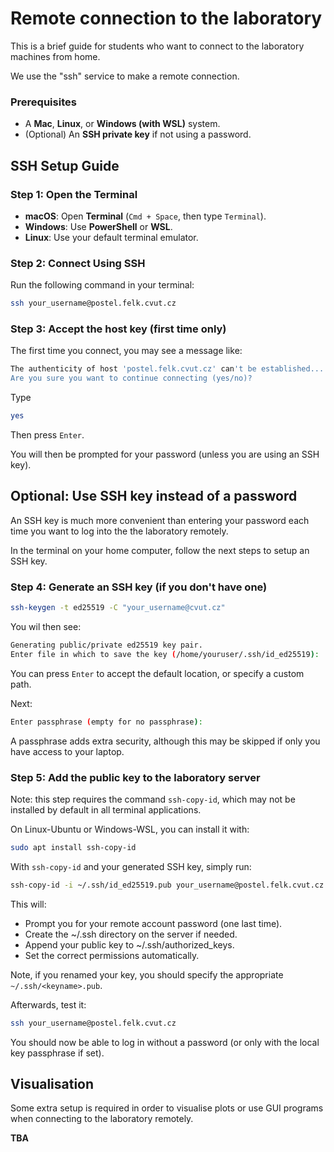 # Remote connection to the laboratory

This is a brief guide for students who want to connect to the laboratory machines from home.

We use the "ssh" service to make a remote connection.

### Prerequisites

- A **Mac**, **Linux**, or **Windows (with WSL)** system.
- (Optional) An **SSH private key** if not using a password.

## SSH Setup Guide

### **Step 1: Open the Terminal**

- **macOS**: Open **Terminal** (`Cmd + Space`, then type `Terminal`).
- **Windows**: Use **PowerShell** or **WSL**.
- **Linux**: Use your default terminal emulator.

### Step 2: Connect Using SSH

Run the following command in your terminal:

```bash
ssh your_username@postel.felk.cvut.cz
```

### **Step 3: Accept the host key (first time only)**

The first time you connect, you may see a message like:
```bash
The authenticity of host 'postel.felk.cvut.cz' can't be established...
Are you sure you want to continue connecting (yes/no)?
```

Type
```bash
yes
```
Then press `Enter`.

You will then be prompted for your password (unless you are using an SSH key).

## Optional: Use SSH key instead of a password

An SSH key is much more convenient than entering your password each time you want to log into the the laboratory remotely.

In the terminal on your home computer, follow the next steps to setup an SSH key.

### Step 4: Generate an SSH key (if you don't have one)

```bash
ssh-keygen -t ed25519 -C "your_username@cvut.cz"
```

You wil then see:
```bash
Generating public/private ed25519 key pair.
Enter file in which to save the key (/home/youruser/.ssh/id_ed25519):
```

You can press `Enter` to accept the default location, or specify a custom path.

Next:
```bash
Enter passphrase (empty for no passphrase):
```

A passphrase adds extra security, although this may be skipped if only you have access to your laptop.

### Step 5: Add the public key to the laboratory server

Note: this step requires the command `ssh-copy-id`, which may not be installed by default in all terminal applications.

On Linux-Ubuntu or Windows-WSL, you can install it with:
```bash
sudo apt install ssh-copy-id
```

With `ssh-copy-id` and your generated SSH key, simply run:

```bash
ssh-copy-id -i ~/.ssh/id_ed25519.pub your_username@postel.felk.cvut.cz
```

This will:

- Prompt you for your remote account password (one last time).
- Create the ~/.ssh directory on the server if needed.
- Append your public key to ~/.ssh/authorized_keys.
- Set the correct permissions automatically.

Note, if you renamed your key, you should specify the appropriate `~/.ssh/<keyname>.pub`.

Afterwards, test it:

```bash
ssh your_username@postel.felk.cvut.cz
```

You should now be able to log in without a password (or only with the local key passphrase if set).

## Visualisation

Some extra setup is required in order to visualise plots or use GUI programs when connecting to the laboratory remotely.

**TBA**
